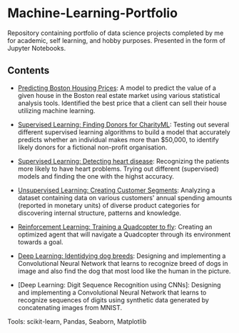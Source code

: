# Machine-Learning-Portfolio
Repository containing portfolio of data science projects completed by me for academic, self learning, and hobby purposes. Presented in the form of Jupyter Notebooks.

## Contents



+ [Predicting Boston Housing Prices](https://github.com/hebaghonaemy/boston-housing): A model to predict the value of a given house in the Boston real estate market using various statistical analysis tools. Identified the best price that a client can sell their house utilizing machine learning.

+ [Supervised Learning: Finding Donors for CharityML](https://github.com/hebaghonaemy/Finding-donors): Testing out several different supervised learning algorithms to build a model that accurately predicts whether an individual makes more than $50,000, to identify likely donors for a fictional non-profit organisation.

+ [Supervised Learning: Detecting heart disease](https://github.com/hebaghonaemy/Heart_disease): Recognizing the patients more likely to have heart problems. Trying out different (supervised) models and finding the one with the highst accuracy.


+ [Unsupervised Learning: Creating Customer Segments](https://github.com/hebaghonaemy/customer_segments): Analyzing a dataset containing data on various customers' annual spending amounts (reported in monetary units) of diverse product categories for discovering internal structure, patterns and knowledge.

+ [Reinforcement Learning: Training a Quadcopter to fly](https://github.com/hebaghonaemy/Quadcopter-project): Creating an optimized agent that will navigate a Quadcopter through its environment towards a goal.

+ [Deep Learning: Identidying dog breeds](https://github.com/hebaghonaemy/Dog-breeds): Designing and implementing a Convolutional Neural Network that learns to recognize breed of dogs in image and also find the dog that most lood like the human in the picture.

+ [Deep Learning: Digit Sequence Recognition using CNNs]: Designing and implementing a Convolutional Neural Network that learns to recognize sequences of digits using synthetic data generated by concatenating images from MNIST.



Tools: scikit-learn, Pandas, Seaborn, Matplotlib
